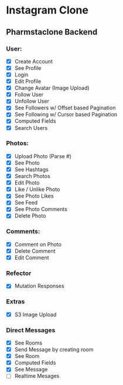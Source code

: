 # Instagram Clone

## Pharmstaclone Backend

### User:

- [x] Create Account
- [x] See Profile
- [x] Login
- [x] Edit Profile
- [x] Change Avatar (Image Upload)
- [x] Follow User
- [x] Unfollow User
- [x] See Followers w/ Offset based Pagination
- [x] See Following w/ Cursor based Pagination
- [x] Computed Fields
- [x] Search Users

### Photos:

- [x] Upload Photo (Parse #)
- [x] See Photo
- [x] See Hashtags
- [x] Search Photos
- [x] Edit Photo
- [x] Like / Unlike Photo
- [x] See Photo Likes
- [x] See Feed
- [x] See Photo Comments
- [x] Delete Photo

### Comments:

- [x] Comment on Photo
- [x] Delete Comment 
- [x] Edit Comment

### Refector

- [x] Mutation Responses
  
### Extras

- [x] S3 Image Upload

### Direct Messages

- [x] See Rooms
- [x] Send Message by creating room
- [x] See Room
- [x] Computed Fields
- [x] See Message
- [ ] Realtime Mesages
